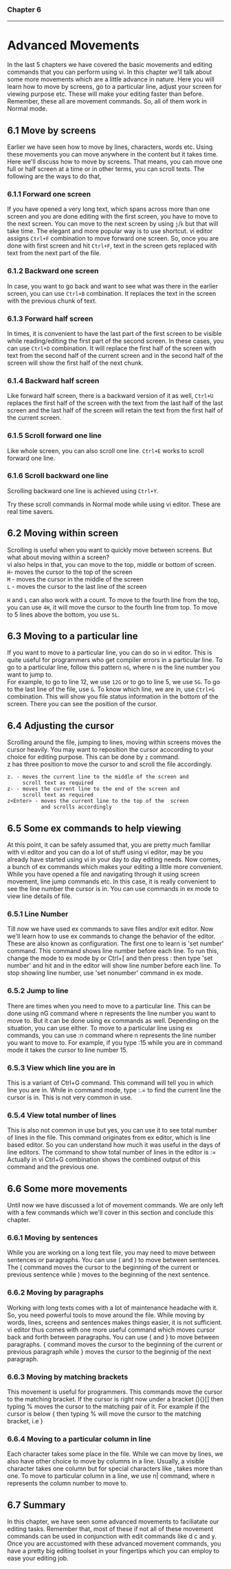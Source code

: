 
### Chapter 6
--------------

Advanced Movements
==================
In the last 5 chapters we have covered the basic movements
and editing commands that you can perform using vi. In this
chapter we'll talk about some more movements which are a
little advance in nature. Here you will learn how to move
by screens, go to a particular line, adjust your screen for
viewing purpose etc. These will make your editing faster
than before. Remember, these all are movement commands. So,
all of them work in Normal mode.

6.1 Move by screens
-------------------
Earlier we have seen how to move by lines, characters, words
etc. Using these movements you can move anywhere in the
content but it takes time. Here we'll discuss how to move by
screens. That means, you can move one full or half screen at
a time or in other terms, you can scroll texts. 
The following are the ways to do that,

### 6.1.1 Forward one screen
If you have opened a very long text, which spans across
more than one screen and you are done editing with the first
screen, you have to move to the next screen. You can
move to the next screen by using `j`/`k` but that will take time.
The elegant and more popular way is to use shortcut.
vi editor assigns `Ctrl+F` combination to move forward one
screen. So, once you are done with first screen and hit
`Ctrl+F`, text in the screen gets replaced
with text from the next part of the file.
 
### 6.1.2 Backward one screen
In case, you want to go back and want to see what was there in the
earlier screen, you can use `Ctrl+B` combination. It
replaces the text in the screen with the previous chunk
of text.
 
### 6.1.3 Forward half screen
In times, it is convenient to have the last part of the
first screen to be visible while reading/editing the first part
of the second screen. In these cases, you can use `Ctrl+D`
combination. It will replace the first half of the
screen with text from the second half of the current screen and in
the second half of the screen will show the first half
of the next chunk.

### 6.1.4 Backward half screen
Like forward half screen, there is a backward version of
it as well, `Ctrl+U` replaces the first half of the screen
with the text from the last half of the last screen and
the last half of the screen will retain the text from
the first half of the current screen.
 
### 6.1.5 Scroll forward one line
Like whole screen, you can also scroll one line. `Ctrl+E`
works to scroll forward one line.

### 6.1.6 Scroll backward one line
Scrolling backward one line is achieved using  `Ctrl+Y`.

Try these scroll commands in Normal mode while using vi
editor. These are real time savers.

6.2 Moving within screen
------------------------
Scrolling is useful when you want to quickly move between
screens. But what about moving within a screen?  
vi also helps in that, you can move to the top, middle or
bottom of screen.  
`H`- moves the cursor to the top of the screen  
`M` - moves the cursor in the middle of the screen  
`L` - moves the cursor to the last line of the screen  

`H` and `L` can also work with a count. To move to the fourth
line from the top, you can use `4H`, it will move the cursor
to the fourth line from top. To move to 5 lines above the
bottom, you use `5L`.

6.3 Moving to a particular line
-------------------------------
If you want to move to a particular line, you can do so in
vi editor. This is quite useful for programmers who get
compiler errors in a particular line. To go to a particular
line, follow this pattern `nG`, where n is the line number
you want to jump to.  
For example, to go to line 12, we use `12G` or to go to line
5, we use `5G`. To go to the last line of the file, use `G`.
To know which line, we are in, use `Ctrl+G` combination. This
will show you file status information in the bottom of the
screen. There you can see the position of the cursor.

6.4 Adjusting the cursor
------------------------
Scrolling around the file, jumping to lines, moving within
screens moves the cursor heavily. You may want to reposition
the cursor acocording to your choice for editing purpose.
This can be done by `z` command.   
z has three position to move the cursor to and scroll the
file accordingly.
```
z. - moves the current line to the middle of the screen and
     scroll text as required
z- - moves the current line to the end of the screen and
     scroll text as required
z<Enter> - moves the current line to the top of the  screen
           and scrolls accordingly
```
6.5 Some ex commands to help viewing
------------------------------------
At this point, it can be safely assumed that, you are pretty
much familiar with vi editor and you can do a lot of stuff
using vi editor, may be you already have started using vi in
your day to day editing needs. Now comes, a bunch of ex
commands which makes your editing a little more convenient.
While you have opened a file and navigating through it using
screen movement, line jump commands etc. In this case, it is
really convenient to see the line number the cursor is in.
You can use commands in ex mode to view line details of
file.
### 6.5.1 Line Number
Till now we have used ex commands to save files and/or
exit editor. Now we'll learn how to use ex commands to
change the behavior of the editor. These are also known
as configuration.
The first one to learn is 'set number' command. This
command shows line number before each line. To run this,
change the mode to ex mode by <Esc> or Ctrl+[ and then
press : then type 'set number' and hit <Enter> and in the
editor will show line number before each line. To stop
showing line number, use 'set nonumber' command in ex
mode.

### 6.5.2 Jump to line 
There are times when you need to move to a particular
line. This can be done using nG command where n
represents the line number you want to move to. But it 
can be done using ex commands as well. Depending on the
situation, you can use either. To move to a particular
line using ex commands, you can use :n command where n
represents the line number you want to move to. For 
example, if you type :15 while you are in command mode
it takes the cursor to line number 15.

### 6.5.3 View which line you are in
This is a variant of Ctrl+G command. This command will
tell you in which line you are in.
While in command mode, type :.= to find the current line
the cursor is in. This is not very common in use.

### 6.5.4 View total number of lines
This is also not common in use but yes, you can use it to
see total number of lines in the file. This command
originates from ex editor, which is line based editor. So
you can understand how much it was useful in the days of 
line editors.
The command to show total number of lines in the editor
is :=
Actually in vi Ctrl+G combination shows the combined
output of this command and the previous one.

6.6 Some more movements
-----------------------
Until now we have discussed a lot of movement commands. We are
only left with a few commands which we'll cover in this
section and conclude this chapter.
### 6.6.1 Moving by sentences
While you are working on a long text file, you may need
to move between sentences or paragraphs. You can use (
and ) to move between sentences. The ( command moves the
cursor to the beginning of the current or previous 
sentence while ) moves to the beginning of the next
sentence.

### 6.6.2 Moving by paragraphs
Working with long texts comes with a lot of maintenance
headache with it. So, you need powerful tools to move 
around the file. While moving by words, lines, screens and
sentences makes things easier, it is not sufficient. vi
editor thus comes with one more useful command which
moves cursor back and forth between paragraphs. You can 
use { and } to move between paragraphs. { command moves 
the cursor to the beginning of the current or previous
paragraph while } moves the cursor to the beginnig of the
next paragraph.

### 6.6.3 Moving by matching brackets
This movement is useful for programmers. This commands
move the cursor to the matching bracket. If the cursor 
is right now under a bracket (){}[] then typing % moves
the cursor to the matching pair of it. For example if the
cursor is below { then typing % will move the cursor to
the matching bracket, i.e } 

### 6.6.4 Moving to a particular column in line
Each character takes some place in the file. While we can
move by lines, we also have other choice to move by
columns in a line. Usually, a visible character takes one
column but for special characters like <tab>, takes more
than one. To move to particular column in a line, we use
n| command, where n represents the column number to move
to.

6.7 Summary
-----------
In this chapter, we have seen some advanced movements to
faciliatate our editing tasks. Remember that, most of these
if not all of these movement commands can be used in conjunction
with edit commands like d c and y. Once you are accustomed
with these advanced movement commands, you have a pretty big
editing toolset in your fingertips which you can employ to
ease your editing job.


